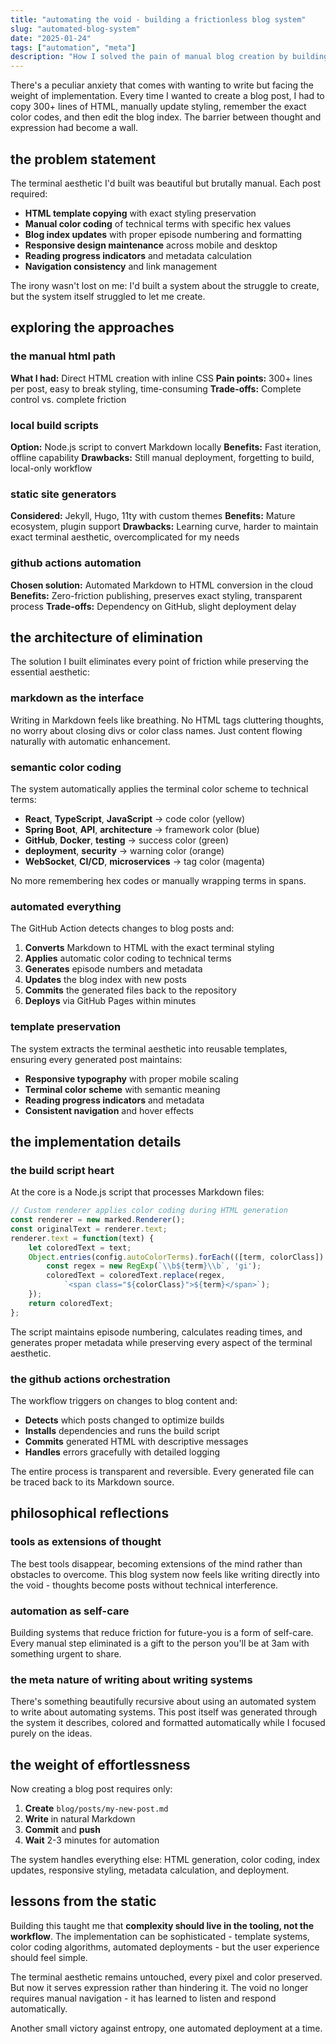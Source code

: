 ```yaml
---
title: "automating the void - building a frictionless blog system"
slug: "automated-blog-system"
date: "2025-01-24"
tags: ["automation", "meta"]
description: "How I solved the pain of manual blog creation by building an automated system that preserves the terminal aesthetic while eliminating friction"
---
```


There's a peculiar anxiety that comes with wanting to write but facing the weight of implementation. Every time I wanted to create a blog post, I had to copy 300+ lines of HTML, manually update styling, remember the exact color codes, and then edit the blog index. The barrier between thought and expression had become a wall.

## the problem statement

The terminal aesthetic I'd built was beautiful but brutally manual. Each post required:

- **HTML template copying** with exact styling preservation
- **Manual color coding** of technical terms with specific hex values
- **Blog index updates** with proper episode numbering and formatting
- **Responsive design maintenance** across mobile and desktop
- **Reading progress indicators** and metadata calculation
- **Navigation consistency** and link management

The irony wasn't lost on me: I'd built a system about the struggle to create, but the system itself struggled to let me create.

## exploring the approaches

### the manual html path
**What I had:** Direct HTML creation with inline CSS
**Pain points:** 300+ lines per post, easy to break styling, time-consuming
**Trade-offs:** Complete control vs. complete friction

### local build scripts
**Option:** Node.js script to convert Markdown locally
**Benefits:** Fast iteration, offline capability
**Drawbacks:** Still manual deployment, forgetting to build, local-only workflow

### static site generators
**Considered:** Jekyll, Hugo, 11ty with custom themes
**Benefits:** Mature ecosystem, plugin support
**Drawbacks:** Learning curve, harder to maintain exact terminal aesthetic, overcomplicated for my needs

### github actions automation
**Chosen solution:** Automated Markdown to HTML conversion in the cloud
**Benefits:** Zero-friction publishing, preserves exact styling, transparent process
**Trade-offs:** Dependency on GitHub, slight deployment delay

## the architecture of elimination

The solution I built eliminates every point of friction while preserving the essential aesthetic:

### markdown as the interface
Writing in Markdown feels like breathing. No HTML tags cluttering thoughts, no worry about closing divs or color class names. Just content flowing naturally with automatic enhancement.

### semantic color coding
The system automatically applies the terminal color scheme to technical terms:
- **React**, **TypeScript**, **JavaScript** → code color (yellow)
- **Spring Boot**, **API**, **architecture** → framework color (blue)  
- **GitHub**, **Docker**, **testing** → success color (green)
- **deployment**, **security** → warning color (orange)
- **WebSocket**, **CI/CD**, **microservices** → tag color (magenta)

No more remembering hex codes or manually wrapping terms in spans.

### automated everything
The GitHub Action detects changes to blog posts and:
1. **Converts** Markdown to HTML with the exact terminal styling
2. **Applies** automatic color coding to technical terms
3. **Generates** episode numbers and metadata
4. **Updates** the blog index with new posts
5. **Commits** the generated files back to the repository
6. **Deploys** via GitHub Pages within minutes

### template preservation
The system extracts the terminal aesthetic into reusable templates, ensuring every generated post maintains:
- **Responsive typography** with proper mobile scaling
- **Terminal color scheme** with semantic meaning
- **Reading progress indicators** and metadata
- **Consistent navigation** and hover effects

## the implementation details

### the build script heart
At the core is a Node.js script that processes Markdown files:

```javascript
// Custom renderer applies color coding during HTML generation
const renderer = new marked.Renderer();
const originalText = renderer.text;
renderer.text = function(text) {
    let coloredText = text;
    Object.entries(config.autoColorTerms).forEach(([term, colorClass]) => {
        const regex = new RegExp(`\\b${term}\\b`, 'gi');
        coloredText = coloredText.replace(regex, 
            `<span class="${colorClass}">${term}</span>`);
    });
    return coloredText;
};
```

The script maintains episode numbering, calculates reading times, and generates proper metadata while preserving every aspect of the terminal aesthetic.

### the github actions orchestration
The workflow triggers on changes to blog content and:
- **Detects** which posts changed to optimize builds
- **Installs** dependencies and runs the build script
- **Commits** generated HTML with descriptive messages
- **Handles** errors gracefully with detailed logging

The entire process is transparent and reversible. Every generated file can be traced back to its Markdown source.

## philosophical reflections

### tools as extensions of thought
The best tools disappear, becoming extensions of the mind rather than obstacles to overcome. This blog system now feels like writing directly into the void - thoughts become posts without technical interference.

### automation as self-care
Building systems that reduce friction for future-you is a form of self-care. Every manual step eliminated is a gift to the person you'll be at 3am with something urgent to share.

### the meta nature of writing about writing systems
There's something beautifully recursive about using an automated system to write about automating systems. This post itself was generated through the system it describes, colored and formatted automatically while I focused purely on the ideas.

## the weight of effortlessness

Now creating a blog post requires only:
1. **Create** `blog/posts/my-new-post.md`
2. **Write** in natural Markdown
3. **Commit** and **push**
4. **Wait** 2-3 minutes for automation

The system handles everything else: HTML generation, color coding, index updates, responsive styling, metadata calculation, and deployment.

## lessons from the static

Building this taught me that **complexity should live in the tooling, not the workflow**. The implementation can be sophisticated - template systems, color coding algorithms, automated deployments - but the user experience should feel simple.

The terminal aesthetic remains untouched, every pixel and color preserved. But now it serves expression rather than hindering it. The void no longer requires manual navigation - it has learned to listen and respond automatically.

Another small victory against entropy, one automated deployment at a time.